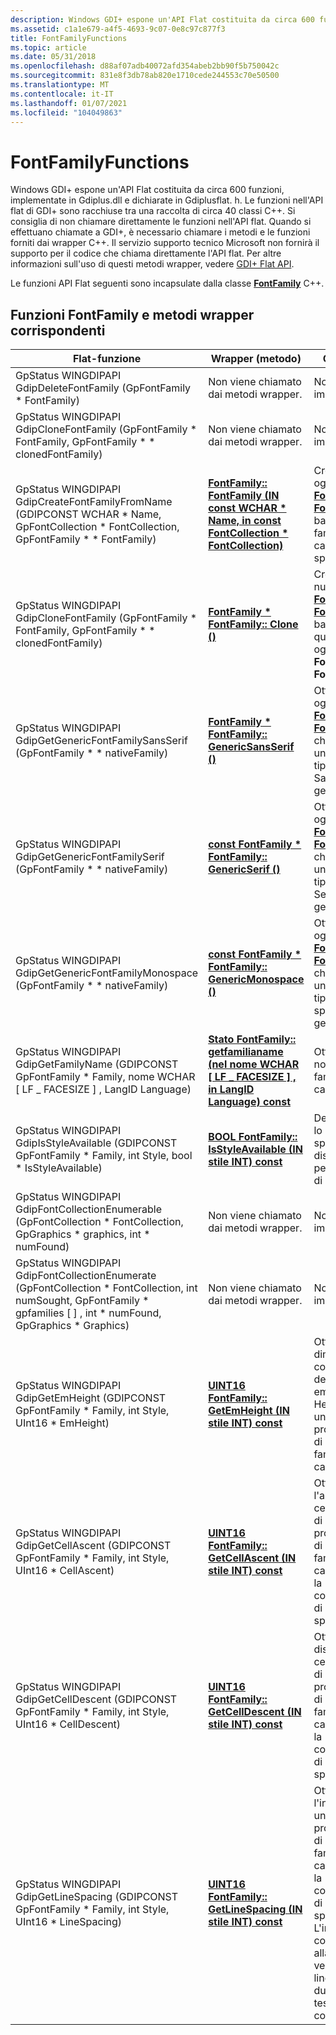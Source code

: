 ```yaml
---
description: Windows GDI+ espone un'API Flat costituita da circa 600 funzioni, implementate in Gdiplus.dll e dichiarate in Gdiplusflat. h.
ms.assetid: c1a1e679-a4f5-4693-9c07-0e8c97c877f3
title: FontFamilyFunctions
ms.topic: article
ms.date: 05/31/2018
ms.openlocfilehash: d88af07adb40072afd354abeb2bb90f5b750042c
ms.sourcegitcommit: 831e8f3db78ab820e1710cede244553c70e50500
ms.translationtype: MT
ms.contentlocale: it-IT
ms.lasthandoff: 01/07/2021
ms.locfileid: "104049863"
---
```

# <a name="fontfamilyfunctions"></a>FontFamilyFunctions

Windows GDI+ espone un'API Flat costituita da circa 600 funzioni, implementate in Gdiplus.dll e dichiarate in Gdiplusflat. h. Le funzioni nell'API flat di GDI+ sono racchiuse tra una raccolta di circa 40 classi C++. Si consiglia di non chiamare direttamente le funzioni nell'API flat. Quando si effettuano chiamate a GDI+, è necessario chiamare i metodi e le funzioni forniti dai wrapper C++. Il servizio supporto tecnico Microsoft non fornirà il supporto per il codice che chiama direttamente l'API flat. Per altre informazioni sull'uso di questi metodi wrapper, vedere [GDI+ Flat API](-gdiplus-flatapi-flat.md).

Le funzioni API Flat seguenti sono incapsulate dalla classe [**FontFamily**](/windows/desktop/api/gdiplusheaders/nl-gdiplusheaders-fontfamily) C++.

## <a name="fontfamily-functions-and-corresponding-wrapper-methods"></a>Funzioni FontFamily e metodi wrapper corrispondenti



| Flat-funzione                                                                                                                                                                        | Wrapper (metodo)                                                                                                                                                 | Commenti                                                                                                                                                                                                      |
|--------------------------------------------------------------------------------------------------------------------------------------------------------------------------------------|----------------------------------------------------------------------------------------------------------------------------------------------------------------|--------------------------------------------------------------------------------------------------------------------------------------------------------------------------------------------------------------|
| GpStatus WINGDIPAPI GdipDeleteFontFamily (GpFontFamily \* FontFamily)<br/>                                                                                                       | Non viene chiamato dai metodi wrapper.<br/>                                                                                                                      | Non implementato.                                                                                                                                                                                             |
| GpStatus WINGDIPAPI GdipCloneFontFamily (GpFontFamily \* FontFamily, GpFontFamily \* \* clonedFontFamily)<br/>                                                                     | Non viene chiamato dai metodi wrapper.<br/>                                                                                                                      | Non implementato.                                                                                                                                                                                             |
| GpStatus WINGDIPAPI GdipCreateFontFamilyFromName (GDIPCONST WCHAR \* Name, GpFontCollection \* FontCollection, GpFontFamily \* \* FontFamily)<br/>                                  | [**FontFamily:: FontFamily (IN const WCHAR \* Name, in const FontCollection \* FontCollection)**](/windows/win32/api/gdiplusheaders/nf-gdiplusheaders-fontfamily-fontfamily(inconstwchar_inconstfontcollection)) | Crea un oggetto [**FontFamily:: FontFamily**](/windows/desktop/api/gdiplusheaders/nl-gdiplusheaders-fontfamily) basato su una famiglia di caratteri specificata.                                                                                         |
| GpStatus WINGDIPAPI GdipCloneFontFamily (GpFontFamily \* FontFamily, GpFontFamily \* \* clonedFontFamily)<br/>                                                                     | [**FontFamily \* FontFamily:: Clone ()**](/windows/desktop/api/Gdiplusheaders/nf-gdiplusheaders-fontfamily-clone)                                                                                   | Crea un nuovo oggetto [**FontFamily:: FontFamily**](/windows/desktop/api/gdiplusheaders/nl-gdiplusheaders-fontfamily) basato su questo oggetto **FontFamily:: FontFamily** .                                                                      |
| GpStatus WINGDIPAPI GdipGetGenericFontFamilySansSerif (GpFontFamily \* \* nativeFamily)<br/>                                                                                      | [**FontFamily \* FontFamily:: GenericSansSerif ()**](/windows/desktop/api/Gdiplusheaders/nf-gdiplusheaders-fontfamily-genericsansserif)                                                            | Ottiene un oggetto [**FontFamily:: FontFamily**](/windows/desktop/api/gdiplusheaders/nl-gdiplusheaders-fontfamily) che specifica un carattere tipografico Sans Serif generico.                                                                                |
| GpStatus WINGDIPAPI GdipGetGenericFontFamilySerif (GpFontFamily \* \* nativeFamily)<br/>                                                                                          | [**const FontFamily \* FontFamily:: GenericSerif ()**](/windows/desktop/api/Gdiplusheaders/nf-gdiplusheaders-fontfamily-genericserif)                                                              | Ottiene un oggetto [**FontFamily:: FontFamily**](/windows/desktop/api/gdiplusheaders/nl-gdiplusheaders-fontfamily) che specifica un carattere tipografico Serif generico.                                                                                     |
| GpStatus WINGDIPAPI GdipGetGenericFontFamilyMonospace (GpFontFamily \* \* nativeFamily)<br/>                                                                                      | [**const FontFamily \* FontFamily:: GenericMonospace ()**](/windows/desktop/api/Gdiplusheaders/nf-gdiplusheaders-fontfamily-genericmonospace)                                                      | Ottiene un oggetto [**FontFamily:: FontFamily**](/windows/desktop/api/gdiplusheaders/nl-gdiplusheaders-fontfamily) che specifica un carattere tipografico a spaziatura generica.                                                                                 |
| GpStatus WINGDIPAPI GdipGetFamilyName (GDIPCONST GpFontFamily \* Family, nome WCHAR \[ LF \_ FACESIZE \] , LangID Language)<br/>                                                     | [**Stato FontFamily:: getfamilianame (nel nome WCHAR \[ LF \_ FACESIZE \] , in LangID Language) const**](/windows/desktop/api/Gdiplusheaders/nf-gdiplusheaders-fontfamily-getfamilyname)  | Ottiene il nome della famiglia di caratteri.                                                                                                                                                                           |
| GpStatus WINGDIPAPI GdipIsStyleAvailable (GDIPCONST GpFontFamily \* Family, int Style, bool \* IsStyleAvailable)<br/>                                                            | [**BOOL FontFamily:: IsStyleAvailable (IN stile INT) const**](/windows/desktop/api/Gdiplusheaders/nf-gdiplusheaders-fontfamily-isstyleavailable)                                             | Determina se lo stile specificato è disponibile per la famiglia di caratteri.                                                                                                                                    |
| GpStatus WINGDIPAPI GdipFontCollectionEnumerable (GpFontCollection \* FontCollection, GpGraphics \* graphics, int \* numFound)<br/>                                             | Non viene chiamato dai metodi wrapper.<br/>                                                                                                                      | Non implementato                                                                                                                                                                                              |
| GpStatus WINGDIPAPI GdipFontCollectionEnumerate (GpFontCollection \* FontCollection, int numSought, GpFontFamily \* gpfamilies \[ \] , int \* numFound, GpGraphics \* Graphics)<br/> | Non viene chiamato dai metodi wrapper.<br/>                                                                                                                      | Non implementato                                                                                                                                                                                              |
| GpStatus WINGDIPAPI GdipGetEmHeight (GDIPCONST GpFontFamily \* Family, int Style, UInt16 \* EmHeight)<br/>                                                                       | [**UINT16 FontFamily:: GetEmHeight (IN stile INT) const**](/windows/desktop/api/Gdiplusheaders/nf-gdiplusheaders-fontfamily-getemheight)                                                     | Ottiene le dimensioni, comunemente denominate em size o em Height, in unità di progettazione di questa famiglia di caratteri.                                                                                                                  |
| GpStatus WINGDIPAPI GdipGetCellAscent (GDIPCONST GpFontFamily \* Family, int Style, UInt16 \* CellAscent)<br/>                                                                   | [**UINT16 FontFamily:: GetCellAscent (IN stile INT) const**](/windows/desktop/api/Gdiplusheaders/nf-gdiplusheaders-fontfamily-getcellascent)                                                 | Ottiene l'ascesa della cella, in unità di progettazione, di questa famiglia di caratteri per la combinazione di stile o stile specificata.                                                                                                     |
| GpStatus WINGDIPAPI GdipGetCellDescent (GDIPCONST GpFontFamily \* Family, int Style, UInt16 \* CellDescent)<br/>                                                                 | [**UINT16 FontFamily:: GetCellDescent (IN stile INT) const**](/windows/desktop/api/Gdiplusheaders/nf-gdiplusheaders-fontfamily-getcelldescent)                                               | Ottiene la discesa della cella, in unità di progettazione, di questa famiglia di caratteri per la combinazione di stile o stile specificata.                                                                                                    |
| GpStatus WINGDIPAPI GdipGetLineSpacing (GDIPCONST GpFontFamily \* Family, int Style, UInt16 \* LineSpacing)<br/>                                                                 | [**UINT16 FontFamily:: GetLineSpacing (IN stile INT) const**](/windows/desktop/api/Gdiplusheaders/nf-gdiplusheaders-fontfamily-getlinespacing)                                               | Ottiene l'interlinea, in unità di progettazione, di questa famiglia di caratteri per la combinazione di stile o stile specificata. L'interlinea corrisponde alla distanza verticale tra le linee base di due righe di testo consecutive. |



 

 

 
